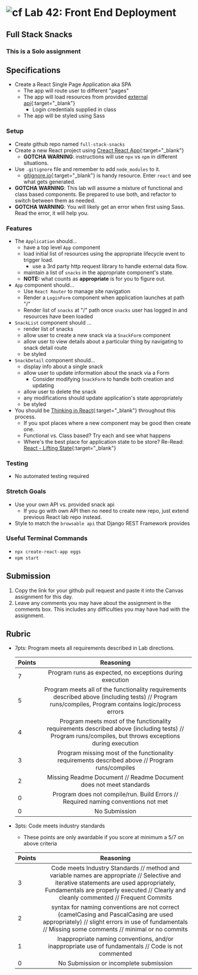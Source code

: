 # ![cf](http://i.imgur.com/7v5ASc8.png) Lab 42: Front End Deployment

## Full Stack Snacks

### This is a Solo assignment

## Specifications

- Create a React Single Page Application aka SPA
  - The app will route user to different "pages"
  - The app will load resources from provided [external api](http://167.172.203.221:8000){:target="_blank"}
    - Login credentials supplied in class
  - The app will be styled using Sass

### Setup

- Create github repo named `full-stack-snacks`
- Create a new React project using [Creact React App](https://create-react-app.dev/docs/getting-started){:target="_blank"}
  - **GOTCHA WARNING**: instructions will use `npx` vs `npm` in different situations.
- Use `.gitignore` file and remember to add `node_modules` to it.
  - [gitignore.io](http://gitignore.io/){:target="_blank"} is handy resource. Enter `react` and see what gets generated.
- **GOTCHA WARNING**: This lab will assume a mixture of functional and class based components. Be prepared to use both, and refactor to switch between them as needed.
- **GOTCHA WARNING**: You will likely get an error when first using Sass. Read the error, it will help you.

### Features

- The `Application` should...
  - have a top level `App` component
  - load initial list of resources using the appropriate lifecycle event to trigger load.
    - use a 3rd party http request library to handle external data flow.
  - maintain a list of `snacks` in the appropriate component's state.
  - **NOTE:** what counts as **appropriate** is for you to figure out.
- `App` component should...
  - Use `React Router` to manage site navigation
  - Render a `LoginForm` component when application launches at path "/"
  - Render list of `snacks` at "/" path once `snacks` user has logged in and resources have been loaded
- `SnackList` component should ...
  - render list of snacks
  - allow user to create a new snack via a `SnackForm` component
  - allow user to view details about a particular thing by navigating to snack detail route
  - be styled
- `SnackDetail` component should...
  - display info about a single snack
  - allow user to update information about the snack via a Form
    - Consider modifying `SnackForm` to handle both creation and updating
  - allow user to delete the snack
  - any modifications should update application's state appropriately
  - be styled
- You should be [Thinking in React](https://reactjs.org/docs/thinking-in-react.html){:target="_blank"} throughout this process.
  - If you spot places where a new component may be good then create one.
  - Functional vs. Class based? Try each and see what happens
  - Where's the best place for application state to be store? Re-Read: [React - Lifting State](https://reactjs.org/docs/lifting-state-up.html){:target="_blank"}

### Testing

- No automated testing required

### Stretch Goals

- Use your own API vs. provided snack api
  - If you go with own API then no need to create new repo, just extend previous React lab repo instead.
- Style to match the `browsable api` that Django REST Framework provides


### Useful Terminal Commands

- `npx create-react-app eggs`
- `npm start`

## Submission

1. Copy the link for your github pull request and paste it into the Canvas assignment for this day.
2. Leave any comments you may have about the assignment in the comments box. This includes any difficulties you may have had with the assignment.


## Rubric

- 7pts: Program meets all requirements described in Lab directions.

	Points  | Reasoning |
	 ------------ | :-----------: |
	7       | Program runs as expected, no exceptions during execution |
	5       | Program meets all of the  functionality requirements described above (including tests) // Program runs/compiles, Program contains logic/process errors|
	4       | Program meets most of the functionality requirements described above (including tests)  // Program runs/compiles, but throws exceptions during execution |
	3       | Program missing most of the functionality requirements described above // Program runs/compiles |
	2       | Missing Readme Document // Readme Document does not meet standards |
	0       | Program does not compile/run. Build Errors // Required naming conventions not met |
	0       | No Submission |

- 3pts: Code meets industry standards
	- These points are only awardable if you score at minimum a 5/7 on above criteria

	Points  | Reasoning |
	 ------------ | :-----------: |
	3       | Code meets Industry Standards // method and variable names are appropriate // Selective and iterative statements are used appropriately, Fundamentals are properly executed // Clearly and cleanly commented // Frequent Commits |
	2       | syntax for naming conventions are not correct (camelCasing and PascalCasing are used appropriately) // slight errors in use of fundamentals // Missing some comments // minimal or no commits |
	1       | Inappropriate naming conventions, and/or inappropriate use of fundamentals // Code is not commented  |
	0       | No Submission or incomplete submission |

